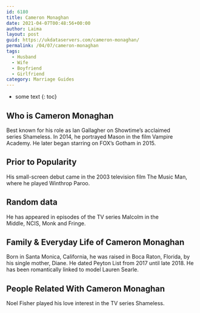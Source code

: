 ```yaml
---
id: 6180
title: Cameron Monaghan
date: 2021-04-07T00:48:56+00:00
author: Laima
layout: post
guid: https://ukdataservers.com/cameron-monaghan/
permalink: /04/07/cameron-monaghan
tags:
  - Husband
  - Wife
  - Boyfriend
  - Girlfriend
category: Marriage Guides
---
```


* some text
{: toc}


## Who is Cameron Monaghan
                  
                  
                  
Best known for his role as Ian Gallagher on Showtime&#8217;s acclaimed series Shameless. In 2014, he portrayed Mason in the film Vampire Academy. He later began starring on FOX&#8217;s Gotham in 2015.
                  
              
            
              
            
                
                
                
## Prior to Popularity
                  
                  
                  
His small-screen debut came in the 2003 television film The Music Man, where he played Winthrop Paroo. 
                  
              
            
              
            
                
                
                
## Random data
                  
                  
                  
He has appeared in episodes of the TV series Malcolm in the Middle, NCIS, Monk and Fringe. 
                  
              
            
              
            
                
                
                
## Family & Everyday Life of Cameron Monaghan
                  
                  
                  
Born in Santa Monica, California, he was raised in Boca Raton, Florida, by his single mother, Diane. He dated Peyton List from 2017 until late 2018. He has been romantically linked to model Lauren Searle.
                  
              
            
              
            
                
                
                
## People Related With Cameron Monaghan
                  
                  
                  
Noel Fisher played his love interest in the TV series Shameless. 
                  
              
            
              
            
                
              
            
              
              
            
            
              
            
          
          
          